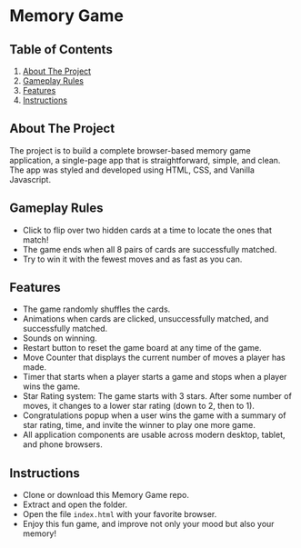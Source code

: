 # Memory Game


## Table of Contents
1. [About The Project](#about-the-project)
2. [Gameplay Rules](#gameplay-rules)
3. [Features](#features)
4. [Instructions](#instructions)


## About The Project
The project is to build a complete browser-based memory game application, a single-page app that is straightforward, simple, and clean.
The app was styled and developed using HTML, CSS, and Vanilla Javascript.

## Gameplay Rules
- Click to flip over two hidden cards at a time to locate the ones that match!
- The game ends when all 8 pairs of cards are successfully matched.
- Try to win it with the fewest moves and as fast as you can.

## Features
- The game randomly shuffles the cards.
- Animations when cards are clicked, unsuccessfully matched, and successfully matched.
- Sounds on winning.
- Restart button to reset the game board at any time of the game.
- Move Counter that displays the current number of moves a player has made.
- Timer that starts when a player starts a game and stops when a player wins the game.
- Star Rating system: The game starts with 3 stars. After some number of moves, it changes to a lower star rating (down to 2, then to 1).
- Congratulations popup when a user wins the game with a summary of star rating, time, and invite the winner to play one more game.
- All application components are usable across modern desktop, tablet, and phone browsers.

## Instructions
- Clone or download this Memory Game repo.
- Extract and open the folder.
- Open the file `index.html` with your favorite browser.
- Enjoy this fun game, and improve not only your mood but also your memory!


